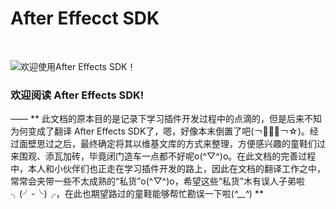 # After Effecct SDK

<br>

![欢迎使用After Effects SDK！](https://cloud.githubusercontent.com/assets/14124918/23109249/4f3ec5de-f752-11e6-9f9f-9a5c9c3f95e2.png "欢迎阅读After Effects SDK")  

### 欢迎阅读 After Effects SDK!
—— ** 此文档的原本目的是记录下学习插件开发过程中的点滴的，但是后来不知为何变成了翻译 After Effects SDK了，嗯，好像本末倒置了吧(￢︿̫̿￢☆)。经过面壁思过之后，最终确定将其以维基文库的方式来整理，方便感兴趣的童鞋们过来围观、添瓦加砖，毕竟闭门造车一点都不好呢o(^▽^)o。在此文档的完善过程中，本人和小伙伴们也正走在学习插件开发的路上，因此在文档的翻译工作之中，常常会夹带一些不太成熟的“私货”o(^▽^)o，希望这些“私货”木有误人子弟啦╮(╯-╰)╭，在此也期望路过的童鞋能够帮忙勘误一下啦(*^__^*) **